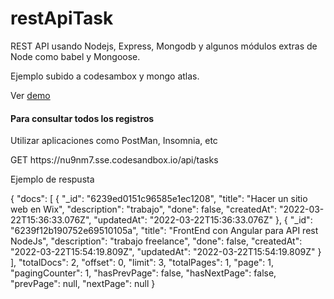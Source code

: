 # restApiTask

REST API usando Nodejs, Express, Mongodb y algunos módulos extras de Node como babel y Mongoose.

<p>Ejemplo subido a codesambox y mongo atlas.</p>

Ver <a href="https://nu9nm7.sse.codesandbox.io/api/tasks" target="_blank">demo</a>  


<article>
	<h4>Para consultar todos los registros</h4>
	<P>Utilizar aplicaciones como PostMan, Insomnia, etc</p>
<div>
  GET https://nu9nm7.sse.codesandbox.io/api/tasks
</div>
<P>Ejemplo de respusta</p>
	
	
  {
	"docs": [
		{
			"_id": "6239ed0151c96585e1ec1208",
			"title": "Hacer un sitio web en Wix",
			"description": "trabajo",
			"done": false,
			"createdAt": "2022-03-22T15:36:33.076Z",
			"updatedAt": "2022-03-22T15:36:33.076Z"
		},
		{
			"_id": "6239f12b190752e69510105a",
			"title": "FrontEnd con Angular para API rest NodeJs",
			"description": "trabajo freelance",
			"done": false,
			"createdAt": "2022-03-22T15:54:19.809Z",
			"updatedAt": "2022-03-22T15:54:19.809Z"
		}
	],
	"totalDocs": 2,
	"offset": 0,
	"limit": 3,
	"totalPages": 1,
	"page": 1,
	"pagingCounter": 1,
	"hasPrevPage": false,
	"hasNextPage": false,
	"prevPage": null,
	"nextPage": null
}
	
</article>
